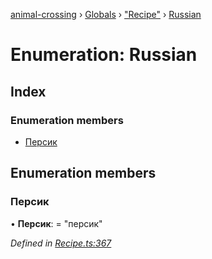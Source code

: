[animal-crossing](../README.md) › [Globals](../globals.md) › ["Recipe"](../modules/_recipe_.md) › [Russian](_recipe_.russian.md)

# Enumeration: Russian

## Index

### Enumeration members

* [Персик](_recipe_.russian.md#персик)

## Enumeration members

###  Персик

• **Персик**: = "персик"

*Defined in [Recipe.ts:367](https://github.com/Norviah/animal-crossing/blob/da8caaf/module/types/Recipe.ts#L367)*
